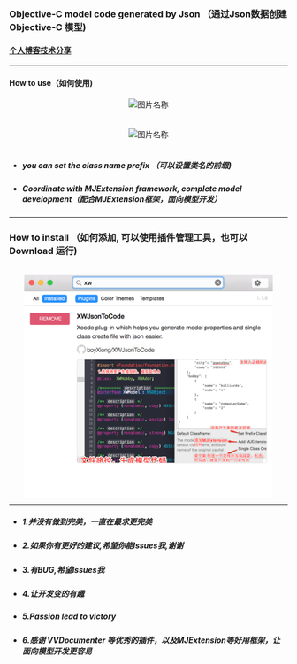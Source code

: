 ### Objective-C model code generated by Json （通过Json数据创建Objective-C 模型)

#### [个人博客技术分享](http://www.jianshu.com/users/538cc0206202/latest_articles)

---

#### How to use（如何使用)

<div  align="center"> 
<img src="http://img.blog.csdn.net/20150731002154042" width = "450" height = "300" alt="图片名称" align=center />
</div>

</br>
</br>

<div  align="center"> 
<img src="http://img.blog.csdn.net/20150917193217724" width = "600" height = "400" alt="图片名称" align=center />
</div>
</br>



+ ##### you can set the class name prefix （可以设置类名的前缀)


+ ##### Coordinate with MJExtension framework, complete model development（配合MJExtension框架，面向模型开发）

---


### How to install （如何添加, 可以使用插件管理工具，也可以Download 运行)

</br>
<div  align="center"> 
<img src="https://raw.githubusercontent.com/boyXiong/raw/master/picture/installDisplay.png" width = "450" height = "400" alt="图片名称" align=center />
</div>


---
+ ##### 1.并没有做到完美，一直在最求更完美

+ ##### 2.如果你有更好的建议,希望你能Issues我,谢谢

+ ##### 3.有BUG,希望Issues我

+ ##### 4.让开发变的有趣

+ ##### 5.Passion lead to victory

+ ##### 6.感谢 VVDocumenter 等优秀的插件，以及MJExtension等好用框架，让面向模型开发更容易




